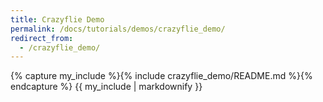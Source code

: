 ```yaml
---
title: Crazyflie Demo
permalink: /docs/tutorials/demos/crazyflie_demo/
redirect_from:
  - /crazyflie_demo/
---
```


{% capture my_include %}{% include crazyflie_demo/README.md %}{% endcapture %}
{{ my_include | markdownify }}